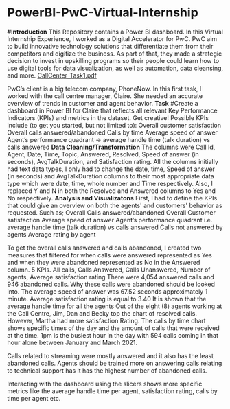 # PowerBI-PwC-Virtual-Internship
**#Introduction**
This Repository contains a Power BI dashboard. In this Virtual Internship Experience, I worked as a Digital Accelerator for PwC. PwC aim to build innovative technology solutions that differentiate them from their competitors and digitize the business. As part of that, they made a strategic decision to invest in upskilling programs so their people could learn how to use digital tools for data visualization, as well as automation, data cleansing, and more.
[CallCenter_Task1.pdf](https://github.com/Rbhavika17/PowerBI-PwC-Virtual-Internship/files/12061998/CallCenter_Task1.pdf)

PwC’s client is a big telecom company, PhoneNow. In this first task, I worked with the call centre manager, Claire. She needed an accurate overview of trends in customer and agent behavior.
**Task**
#Create a dashboard in Power BI for Claire that reflects all relevant Key Performance Indicators (KPIs) and metrics in the dataset. Get creative! 
Possible KPIs include (to get you started, but not limited to):
Overall customer satisfaction
Overall calls answered/abandoned
Calls by time
Average speed of answer
Agent’s performance quadrant -> average handle time (talk duration) vs calls answered
**Data Cleaning/Transformation**
The columns were Call Id, Agent, Date, Time, Topic, Answered, Resolved, Speed of answer (in seconds), AvgTalkDuration, and Satisfaction rating.
All the columns initially had text data types, I only had to change the date, time, Speed of answer (in seconds) and AvgTalkDuration columns to their most appropriate data type which were date, time, whole number and Time respectively.
Also, I replaced Y and N in both the Resolved and Answered columns to Yes and No respectively.
**Analysis and Visualizatons**
First, I had to define the KPIs that could give an overview on both the agents' and customers' behavior as requested. Such as;
Overall Calls answered/abandoned
Overall Customer satisfaction
Average speed of answer
Agent’s performance quadrant i.e. average handle time (talk duration) vs calls answered
Calls not answered by agents
Average rating by agent

To get the overall calls answered and calls abandoned, I created two measures that filtered for when calls were answered represented as Yes and when they were abandoned represented as No in the Answered column.
5 KPIs. All calls, Calls Answered, Calls Unanswered, Number of agents, Average satisfaction rating
There were 4,054 answered calls and 946 abandoned calls. Why these calls were abandoned should be looked into.
The average speed of answer was 67.52 seconds approximately 1 minute. 
Average satisfaction rating is equal to 3.40
It is shown that the average handle time for all the agents 
Out of the eight (8) agents working at the Call Centre, Jim, Dan and Becky top the chart of resolved calls. However, Martha had more satisfaction Rating.
The calls by time chart shows specific times of the day and the amount of calls that were received at the time. 1pm is the busiest hour in the day with 594 calls coming in that hour alone between January and March 2021.

Calls related to streaming were mostly answered and it also has the least abandoned calls. Agents should be trained more on answering calls relating to technical support has it has the highest number of abandoned calls.

Interacting with the dashboard using the slicers shows more specific metrics like the average handle time per agent, satisfaction rating, calls by time per agent etc.

